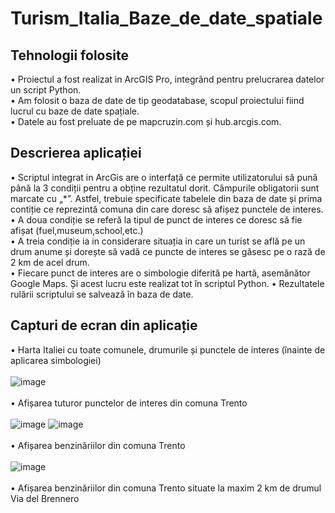 # Turism_Italia_Baze_de_date_spatiale
## Tehnologii folosite
• Proiectul a fost realizat in ArcGIS Pro, integrând pentru prelucrarea datelor un script Python. <br/>
• Am folosit o baza de date de tip geodatabase, scopul proiectului fiind lucrul cu baze de date spațiale.<br/>
• Datele au fost preluate de pe mapcruzin.com și hub.arcgis.com.
## Descrierea aplicației
• Scriptul integrat in ArcGis are o interfață ce permite utilizatorului să pună până la 3 condiții pentru a obține rezultatul dorit. Câmpurile obligatorii sunt marcate cu „*”. Astfel, trebuie specificate tabelele din baza de date și prima contiție ce reprezintă comuna din care doresc să afișez punctele de interes.<br/>
• A doua condiție se referă la tipul de punct de interes ce doresc să fie afișat (fuel,museum,school,etc.)<br/>
• A treia condiție ia in considerare situația in care un turist se află pe un drum anume și dorește să vadă ce puncte de interes se găsesc pe o rază de 2 km de acel drum.<br/>
• Fiecare punct de interes are o simbologie diferită pe hartă, asemănător Google Maps. Și acest lucru este realizat tot în scriptul Python.
• Rezultatele rulării scriptului se salvează în baza de date.
## Capturi de ecran din aplicație
• Harta Italiei cu toate comunele, drumurile și punctele de interes (înainte de aplicarea simbologiei) <br/><br/>
![image](https://user-images.githubusercontent.com/74931542/220342763-b5ab4c39-cf65-4944-9b64-1725dfa62d35.png)
<br/><br/>
• Afișarea tuturor punctelor de interes din comuna Trento <br/><br/>
![image](https://user-images.githubusercontent.com/74931542/220343726-f9b0661e-648a-4000-8479-199530184eef.png)
![image](https://user-images.githubusercontent.com/74931542/220343519-15bafd1b-55b1-4119-a385-dca28ce85804.png)
<br/><br/>
• Afișarea benzinăriilor din comuna Trento <br/><br/>
![image](https://user-images.githubusercontent.com/74931542/220346194-fdbb27de-cb1a-4499-b02e-ff79adf0b31a.png)
<br/><br/>
• Afișarea benzinăriilor din comuna Trento situate la maxim 2 km de drumul Via del Brennero <br/><br/>

